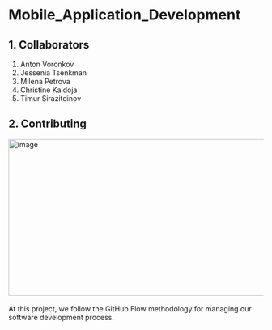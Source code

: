 # Mobile_Application_Development

## 1. Collaborators
1. Anton Voronkov
2. Jessenia Tsenkman
3. Milena Petrova
4. Christine Kaldoja
5. Timur Sirazitdinov

## 2. Contributing

<img width="1000" height="310" alt="image" src="https://github.com/user-attachments/assets/48528008-cdf0-4077-8c5b-f1347ef8aed3"/><br><br>
At this project, we follow the GitHub Flow methodology for managing our software development process.
